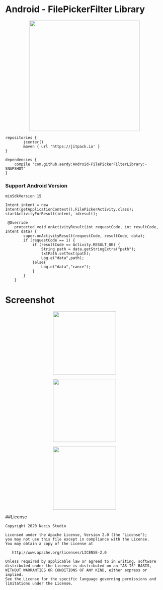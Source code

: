# Android - FilePickerFilter Library

<p align="center">
  <img src="https://aeroyid.files.wordpress.com/2017/03/photo_2017-03-01_19-55-38.jpg" width="350"/>
</p>

```
repositories {
        jcenter()
        maven { url 'https://jitpack.io' }
}
```
```
dependencies {
    compile 'com.github.aerdy:Android-FilePickerFilterLibrary:-SNAPSHOT'
}

```
### Support Android Version
```
minSdkVersion 15
```

```
Intent intent = new Intent(getApplicationContext(),FilePickerActivity.class);
startActivityForResult(intent, idresult);
```
```
 @Override
    protected void onActivityResult(int requestCode, int resultCode, Intent data) {
        super.onActivityResult(requestCode, resultCode, data);
        if (requestCode == 1) {
            if (resultCode == Activity.RESULT_OK) {
                String path = data.getStringExtra("path");
                txtPath.setText(path);
                Log.e("data",path);
            }else{
                Log.e("data","cance");
            }
        }
    }
```
# Screenshot

<p align="center">
  <img src="https://aeroyid.files.wordpress.com/2017/03/photo_2017-03-01_19-55-38.jpg" width="200"/>
</p>
<p align="center">
  <img src="https://aeroyid.files.wordpress.com/2017/03/photo_2017-03-01_19-55-55.jpg" width="200"/>
</p>
<p align="center">
  <img src="https://aeroyid.files.wordpress.com/2017/03/photo_2017-03-01_19-55-46.jpg" width="200"/>
</p>

##License
```
Copyright 2020 Necis Studio

Licensed under the Apache License, Version 2.0 (the "License");
you may not use this file except in compliance with the License.
You may obtain a copy of the License at

   http://www.apache.org/licenses/LICENSE-2.0

Unless required by applicable law or agreed to in writing, software
distributed under the License is distributed on an "AS IS" BASIS,
WITHOUT WARRANTIES OR CONDITIONS OF ANY KIND, either express or implied.
See the License for the specific language governing permissions and
limitations under the License.
```
